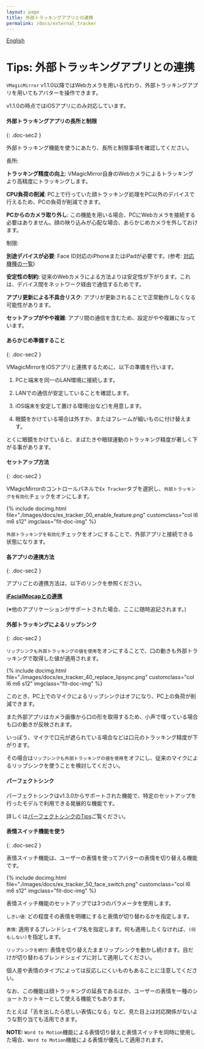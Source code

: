 ```yaml
---
layout: page
title: 外部トラッキングアプリとの連携
permalink: /docs/external_tracker
---
```


[English](../en/docs/external_tracker)

# Tips: 外部トラッキングアプリとの連携

`VMagicMirror` v1.1.0以降ではWebカメラを用いる代わり、外部トラッキングアプリを用いてもアバターを操作できます。

v1.1.0の時点ではiOSアプリにのみ対応しています。


#### 外部トラッキングアプリの長所と制限
{: .doc-sec2 }

外部トラッキング機能を使うにあたり、長所と制限事項を確認してください。

長所:

**トラッキング精度の向上**: VMagicMirror自身のWebカメラによるトラッキングより高精度にトラッキングします。

**CPU負荷の削減**: PC上で行っていた顔トラッキング処理をPC以外のデバイスで行えるため、PCの負荷が削減できます。

**PCからのカメラ取り外し**: この機能を用いる場合、PCにWebカメラを接続する必要はありません。顔の映り込みが心配な場合、あらかじめカメラを外しておけます。

制限:

**別途デバイスが必要**: Face ID対応のiPhoneまたはiPadが必要です。(参考: [対応機種の一覧](https://support.apple.com/ja-jp/HT209183))

**安定性の制約**: 従来のWebカメラによる方法よりは安定性が下がります。これは、デバイス間をネットワーク経由で通信するためです。

**アプリ更新による不具合リスク**: アプリが更新されることで正常動作しなくなる可能性があります。

**セットアップがやや複雑**: アプリ間の通信を含むため、設定がやや複雑になっています。



#### あらかじめ準備すること
{: .doc-sec2 }

VMagicMirrorをiOSアプリと連携するために、以下の準備を行います。

1. PCと端末を同一のLAN環境に接続します。

2. LANでの通信が安定していることを確認します。

3. iOS端末を安定して置ける環境(台など)を用意します。

4. 眼鏡をかけている場合は外すか、またはフレームが細いものに付け替えます。

とくに眼鏡をかけていると、まばたきや眼球運動のトラッキング精度が著しく下がる事があります。


#### セットアップ方法
{: .doc-sec2 }

VMagicMirrorのコントロールパネルで`Ex Tracker`タブを選択し、`外部トラッキングを有効化`チェックをオンにします。

<div class="row">
{% include docimg.html file="./images/docs/ex_tracker_00_enable_feature.png" customclass="col l6 m6 s12" imgclass="fit-doc-img" %}
</div>

`外部トラッキングを有効化`チェックをオンにすることで、外部アプリと接続できる状態になります。

#### 各アプリの連携方法
{: .doc-sec2 }

アプリごとの連携方法は、以下のリンクを参照ください。

**[iFacialMocapとの連携](./external_tracker_ifacialmocap)**


(※他のアプリケーションがサポートされた場合、ここに随時追記されます。)


#### 外部トラッキングによるリップシンク
{: .doc-sec2 }

`リップシンクも外部トラッキングの値を使用`をオンにすることで、口の動きも外部トラッキングで取得した値が適用されます。

<div class="row">
{% include docimg.html file="./images/docs/ex_tracker_40_replace_lipsync.png" customclass="col l6 m6 s12" imgclass="fit-doc-img" %}
</div>

このとき、PC上でのマイクによるリップシンクはオフになり、PC上の負荷が削減できます。

また外部アプリはカメラ画像から口の形を取得するため、小声で喋っている場合も口の動きが反映されます。


いっぽう、マイクで口元が遮られている場合などは口元のトラッキング精度が下がります。

その場合は`リップシンクも外部トラッキングの値を使用`をオフにし、従来のマイクによるリップシンクを使うことを検討してください。

#### パーフェクトシンク

パーフェクトシンクはv1.3.0からサポートされた機能で、特定のセットアップを行ったモデルで利用できる発展的な機能です。

詳しくは[パーフェクトシンクのTips](../tips/perfect_sync)ご覧ください。


#### 表情スイッチ機能を使う
{: .doc-sec2 }

表情スイッチ機能は、ユーザーの表情を使ってアバターの表情を切り替える機能です。

<div class="row">
{% include docimg.html file="./images/docs/ex_tracker_50_face_switch.png" customclass="col l6 m6 s12" imgclass="fit-doc-img" %}
</div>

表情スイッチ機能のセットアップでは3つのパラメータを使用します。

`しきい値`: どの程度その表情を明確にすると表情が切り替わるかを指定します。

`表情`: 適用するブレンドシェイプ名を指定します。何も適用したくなければ、`(何もしない)`を指定します。

`リップシンクを続行`: 表情を切り替えたままリップシンクを動かし続けます。目だけが切り替わるブレンドシェイプに対して適用してください。

個人差や表情のタイプによっては反応しにくいものもあることに注意してください。


なお、この機能は顔トラッキングの延長であるほか、ユーザーの表情を一種のショートカットキーとして使える機能でもあります。

たとえば「舌を出したら悲しい表情になる」など、見た目上は対応関係がないような割り当ても活用できます。


**NOTE:** `Word to Motion`機能による表情切り替えと表情スイッチを同時に使用した場合、`Word to Motion`機能による表情が優先して適用されます。

